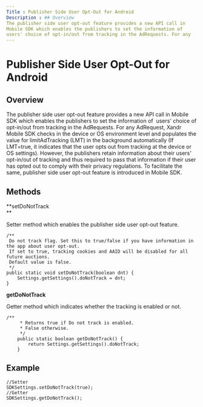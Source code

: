 ```yaml
---
Title : Publisher Side User Opt-Out for Android
Description : ## Overview
The publisher side user opt-out feature provides a new API call in
Mobile SDK which enables the publishers to set the information of 
users' choice of opt-in/out from tracking in the AdRequests. For any
---
```



# Publisher Side User Opt-Out for Android





## Overview

The publisher side user opt-out feature provides a new API call in
Mobile SDK which enables the publishers to set the information of 
users' choice of opt-in/out from tracking in the AdRequests. For any
AdRequest, Xandr Mobile SDK checks in the device
or OS environment level and populates the value for limitAdTracking
(LMT) in the background automatically (If LMT=true, it indicates that
the user opts out from tracking at the device or OS settings). However,
the publishers retain information about their users' opt-in/out of
tracking and thus required to pass that information if their user has
opted out to comply with their privacy regulations. To facilitate the
same, publisher side user opt-out feature is introduced in Mobile SDK.





## Methods 

**setDoNotTrack  
**

Setter method which enables the publisher side user opt-out feature.

``` pre
/**
 Do not track flag. Set this to true/false if you have information in the app about user opt-out.
 If set to true, tracking cookies and AAID will be disabled for all future auctions.
 Default value is false.
 */
public static void setDoNotTrack(boolean dnt) {
    Settings.getSettings().doNotTrack = dnt;
}
```

**getDoNotTrack**

Getter method which indicates whether the tracking is enabled or not. 

``` pre
/**
     * Returns true if Do not track is enabled.
     * False otherwise.
     */
    public static boolean getDoNotTrack() {
        return Settings.getSettings().doNotTrack;
    }
```





## Example

``` pre
//Setter
SDKSettings.setDoNotTrack(true);
//Getter
SDKSettings.getDoNotTrack();
```






